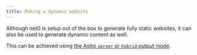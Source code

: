 ```yaml
---
title: Making a dynamic website
---
```

Although net0 is setup out of the box to generate fully static websites, it can also be used to generate dynamic content as well.

This can be achieved using [the Astro `server` or `hybrid` output mode](https://docs.astro.build/en/basics/rendering-modes/#on-demand-rendered).   